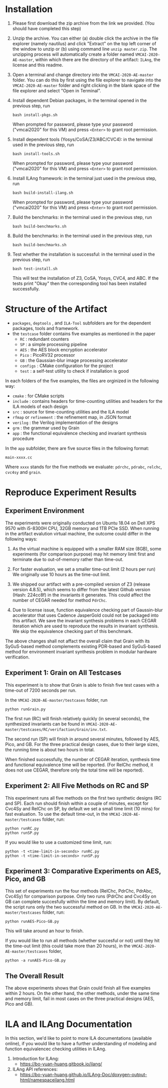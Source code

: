 Installation
==================

1. Please first download the zip archive from the link we provided. (You should have completed this step)

2. Unzip the archive. You can either (a) double click the archive in the file explorer (namely nautilus) and click "Extract" on the top left corner of the window to unzip or (b) using command line `unzip master.zip`. The unzipping process will automatically create a folder named `VMCAI-2020-AE-master`, within which there are the directory of the artifact: `ILAng`, the license and this readme.

3. Open a terminal and change directory into the `VMCAI-2020-AE-master` folder. You can do this by first using the file explorer to navigate into the `VMCAI-2020-AE-master` folder and right clicking in the blank space of the file explorer and select "Open in Terminal".


4. Install dependent Debian packages, in the terminal opened in the previous step, run 

    ```
    bash install-pkgs.sh
    ```
   
   When prompted for password, please type your password ("vmcai2020" for this VM) and press `<Enter>` to grant root permission. 
 
5. Install dependent tools (Yosys/CoSA/Z3/ABC/CVC4): in the terminal used in the previous step, run 

    ```
    bash install-tools.sh
    ```

   When prompted for password, please type your password ("vmcai2020" for this VM) and press `<Enter>` to grant root permission.
 
6. Install ILAng framework: in the terminal just used in the previous step, run 

    ```
    bash build-install-ilang.sh
    ```

   When prompted for password, please type your password ("vmcai2020" for this VM) and press `<Enter>` to grant root permission.

7. Build the benchmarks: in the terminal used in the previous step, run 

    ```
    bash build-benchmarks.sh
    ```

8. Build the benchmarks: in the terminal used in the previous step, run 

    ```
    bash build-benchmarks.sh
    ```

9. Test whether the installation is successful: in the terminal used in the previous step, run 

    ```
    bash test-install.sh
    ```
    
   This will test the installation of Z3, CoSA, Yosys, CVC4, and ABC.
   If the tests print "Okay" then the corresponding tool has been installed successfully.


Structure of the Artifact
=====================

  * `packages`, `deptools` , and `ILA-Tool` subfolders are for the dependent packages, tools and framework.
  * the `testcase` folder contains five examples as mentioned in the paper
    - `RC` : redundant counters
    - `SP` : a simple processing pipeline
    - `AES` : the AES block encryption accelerator
    - `Pico` : PicoRV32 processor
    - `GB` : the Gaussian-blur image processing accelerator
    - `configs` : CMake configuration for the project
    - `test` : a self-test utility to check if installation is good

  In each folders of the five examples, the files are orginized in the following way:

  * `cmake` : for CMake scripts
  * `include` : contains headers for time-counting utilities and headers for the ILA models of each design
  * `src` : source for time-counting utilities and the ILA model
  * `rfmap` or `refinement` : the refinement map, in JSON format
  * `verilog` : the Verilog implementation of the designs
  * `grm` : the grammar used by Grain
  * `app` : the functional equivalence checking and invariant synthesis procedure

  In the `app` subfolder, there are five source files in the following format:
  ```
  main-xxxx.cc
  ```
  Where `xxxx` stands for the five methods we evaluate: `pdrchc`, `pdrabc`, `relchc`, `cvc4sy` and `grain`.



   
Reproduce Experiment Results
====================================

Experiment Environment
------------------------------------------------------
The experiments were originally conducted on Ubuntu 18.04 on
Dell XPS 9570 with i5-8300H CPU, 32GB memory and 1TB PCIe SSD.
When running in the artifact evalution virtual machine, the outcome
could differ in the following ways:

  1. As the virtual machine is equipped with a smaller RAM size (8GB),
     some experiments (for comparison purpose) may hit memory limit first
     and terminate due to out-of-memory rather than time-out.

  2. For faster evaluation, we set a smaller time-out limit (2 hours per run)
     We originally use 10 hours as the time-out limit.
  
  3. We shipped our artifact with a pre-compiled version of Z3 (release version 4.8.5), 
     which seems to differ from the latest Github version (Hash: 224cc8f) in the invariants 
     it generates. This could affect the number of CEGAR needed for method `PdrChc`.

  4. Due to license issue, function equivalence checking part of Gaussin-blur accelerator that
     uses Cadence JasperGold could not be packaged into this artifact. We save the invariant
     synthesis problems in each CEGAR iteration which are used to reproduce the results in invariant
     synthesis. We skip the equivalence checking part of this benchmark.


The above changes shall not affact the overall claim that Grain with its SyGuS-based method complements
existing PDR-based and SyGuS-based method for environment invariant synthesis problem in modular
hardware verification.


Experiment 1: Grain on All Testcases
------------------------------------------------------
This experiment is to show that Grain is able to finish five
test cases with a time-out of 7200 seconds per run.

In the `VMCAI-2020-AE-master/testcases` folder, run
```
python runGrain.py
```

The first run (RC) will finish relatively quickly
(in several seconds), the synthesized invariants can be found in 
`VMCAI-2020-AE-master/testcases/RC/verifaction/Grain/inv.txt`. 

The second run (SP) will finish in around several minutes, followed
by AES, Pico, and GB. For the three practical design cases, due to 
their large sizes, the running time is about two hours in total.

When finished successfully, the number of CEGAR iteration, synthesis time
and functional equivalence time will be reported. (For RelChc method, it does 
not use CEGAR, therefore only the total time will be reported).


Experiment 2:  All Five Methods on RC and SP
------------------------------------------------------
This experiment runs all five methods on the first two synthetic
designs (RC and SP). Each run should finish within a couple of minutes,
except for Cvc4Sy and RelChc on SP, by default we set a small time
limit (10 mins) for fast evaluation. To use the default time-out,
in the `VMCAI-2020-AE-master/testcases` folder, run:

```
python runRC.py
python runSP.py
```

If you would like to use a customized time limit, run:
```
python -t <time-limit-in-seconds> runRC.py 
python -t <time-limit-in-seconds> runSP.py 
```


Experiment 3: Comparative Experiments on AES, Pico, and GB
------------------------------------------------------
This set of experiments run the four methods (RelChc, PdrChc, PdrAbc, Cvc4Sy)
for comparison purpose. Only two runs (PdrChc and Cvc4Sy on GB can complete
succesfully within the time and memory limit). By default, the script runs only
the two successful method on GB.
In the `VMCAI-2020-AE-master/testcases` folder, run:

```
python runAES-Pico-GB.py 
```
This will take around an hour to finish.


If you would like to run all methods (whether succesful or not) until 
they hit the time-out limit (this could take more than 20 hours), in the 
`VMCAI-2020-AE-master/testcases` folder,

```
python -a runAES-Pico-GB.py 
```


The Overall Result
------------------------------------------------------
The above experiments shows that Grain could finish all five examples within 
2 hours. On the other hand, the other methods, under the same time and memory
limit, fail in most cases on the three practical designs (AES, Pico and GB).



ILA and ILAng Documentation
====================================

In this section, we'd like to point to more ILA documentations (available online),
if you would like to have a further understanding of modeling and function equivalencec 
checking utilities in ILAng. 

   1. Introduction for ILAng: 
      * https://bo-yuan-huang.gitbook.io/ilang/
   2. ILAng API references:
      * https://bo-yuan-huang.github.io/ILAng-Doc/doxygen-output-html/namespaceilang.html


